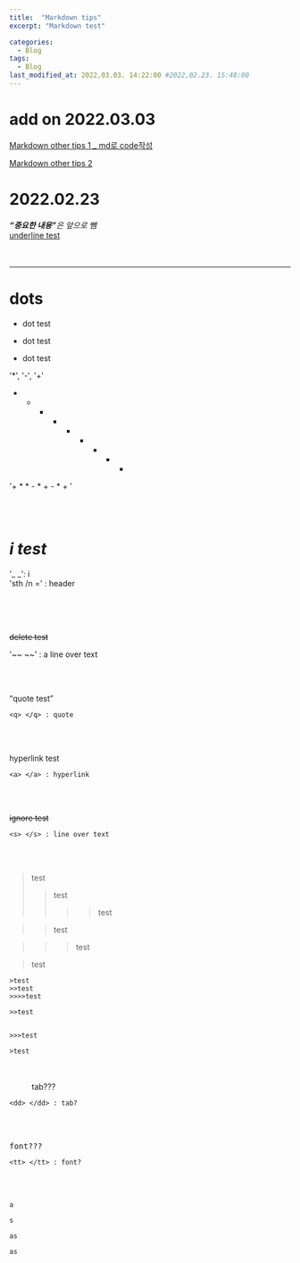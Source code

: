```yaml
---
title:  "Markdown tips"
excerpt: "Markdown test"

categories:
  - Blog
tags:
  - Blog
last_modified_at: 2022,03.03. 14:22:00 #2022,02.23. 15:48:00
---
```


# add on 2022.03.03
[Markdown other tips 1 _ md로 code작성](https://hashcode.co.kr/questions/1772/%EB%A7%88%ED%81%AC%EB%8B%A4%EC%9A%B4-%EB%AC%B8%EB%B2%95-%EC%9E%91%EC%84%B1-%ED%8C%81)

[Markdown other tips 2](https://heropy.blog/2017/09/30/markdown/)


# 2022.02.23

<i><b><q>중요한 내용</q></b>은 앞으로 뺌</i>
<br>
<u>underline test</u>
<br>
<br>
<br>
<hr>

dots
=

* dot test
- dot test
+ dot test

'*', '-', '+'

+ * * - * + - * + 

'+ * * - * + - * + '

<br>
<br>

_i test_
=
'_ _': i <br>
'sth /n =' : header <br><br>


<br>
<br>

~~delete test~~

'~~ ~~' : a line over text



<br>
<br>

<q>quote test</q>

```
<q> </q> : quote
```

<br>
<br>

<a>hyperlink test</a>

```
<a> </a> : hyperlink
```

<br>
<br>

<s>ignore test</s>

```
<s> </s> : line over text
```

<br>
<br>

>test
>>test
>>>>test

>>test


>>>test

>test

```
>test
>>test
>>>>test

>>test


>>>test

>test
```

<br>
<br>

<dd>tab???</dd>

```
<dd> </dd> : tab?
```

<br>
<br>

<tt> font??? </tt>

```
<tt> </tt> : font?
```

<br>
<br>

`` a ``

``` s ```

` as `

` as
`









<br><br><br>

